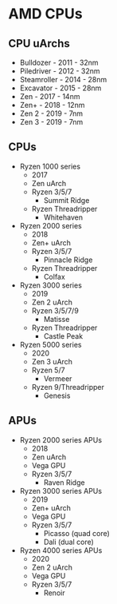 AMD CPUs
========

## CPU uArchs

- Bulldozer   - 2011 - 32nm
- Piledriver  - 2012 - 32nm
- Steamroller - 2014 - 28nm
- Excavator   - 2015 - 28nm
- Zen         - 2017 - 14nm
- Zen+        - 2018 - 12nm
- Zen 2       - 2019 - 7nm
- Zen 3       - 2019 - 7nm

## CPUs

- Ryzen 1000 series
  - 2017
  - Zen uArch
  - Ryzen 3/5/7
    - Summit Ridge
  - Ryzen Threadripper
    - Whitehaven
- Ryzen 2000 series
  - 2018
  - Zen+ uArch
  - Ryzen 3/5/7
    - Pinnacle Ridge
  - Ryzen Threadripper
    - Colfax
- Ryzen 3000 series
  - 2019
  - Zen 2 uArch
  - Ryzen 3/5/7/9
    - Matisse
  - Ryzen Threadripper
    - Castle Peak
- Ryzen 5000 series
  - 2020
  - Zen 3 uArch
  - Ryzen 5/7
    - Vermeer
  - Ryzen 9/Threadripper
    - Genesis

## APUs

- Ryzen 2000 series APUs
  - 2018
  - Zen uArch
  - Vega GPU
  - Ryzen 3/5/7
    - Raven Ridge
- Ryzen 3000 series APUs
  - 2019
  - Zen+ uArch
  - Vega GPU
  - Ryzen 3/5/7
    - Picasso (quad core)
    - Dali (dual core)
- Ryzen 4000 series APUs
  - 2020
  - Zen 2 uArch
  - Vega GPU
  - Ryzen 3/5/7
    - Renoir
